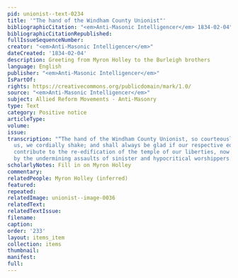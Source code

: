 ```yaml
---
pid: unionist--text-0234
title: '"The hand of the Windham County Unionist"'
bibliographicCitation: "<em>Anti-Masonic Intelligencer</em> 1834-02-04"
bibliographicCitationRepublished: 
fullIssueSequenceNumber: 
creator: "<em>Anti-Masonic Intelligencer</em>"
dateCreated: '1834-02-04'
description: Greeting from Myron Holley to the Burleigh brothers
language: English
publisher: "<em>Anti-Masonic Intelligencer</em>"
IsPartOf: 
rights: https://creativecommons.org/publicdomain/mark/1.0/
source: "<em>Anti-Masonic Intelligencer</em>"
subject: Allied Reform Movements - Anti-Masonry
type: Text
category: Positive notice
articleType: 
volume: 
issue: 
transcription: "“The hand of the Windham County Unionist, so courteously proffered
  us, we cordially shake; and shall always be glad if our respective editorial labors
  contribute to the re-edification of the temple of our liberties, now becoming ruinous,
  by the undermining assaults of sinister and hypocritical worshippers.”"
scholarlyNotes: Fill in on Myron Holley
commentary: 
relatedPeople: Myron Holley (inferred)
featured: 
repeated: 
relatedImage: unionist--image-0036
relatedText: 
relatedTextIssue: 
filename: 
caption: 
order: '233'
layout: items_item
collection: items
thumbnail: 
manifest: 
full: 
---
```

